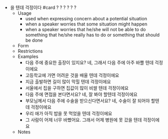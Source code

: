- 을 텐데 걱정이다 #card
  ?
  ?
  ?
  ?
  ?
  ?
	- Usage
		- used when expressing concern about a potential situation
		- when a speaker worries that some situation might happen
		- when a speaker worries  that he/she will not be able to do something that he/she really has to do or something that should be done
	- Form
	- Restrictions
	- Examples
		- 다음 주에 중요한 출장이 있지요?
		  네, 그래서 다음 주에 아주 바쁠 텐데 걱정이에요
		- 고등학교에 가면 어려운 것을 배울 텐데 걱정이에요
		- 지금 출발하면 길이 많이 막힐 텐데 걱정이에요
		- 서울에서 집을 구하면 집값이 많이 비쌀 텐데 걱정이에요
		- 다음 주에 면접을 본다면서요?
		  네, 잘 봐야 할텐데 걱정이에요
		- 부모님께서 다음 주에 수술을 받으신다면서요?
		  네, 수술이 잘 되어야 할텐데 걱정이에요
		- 우리 애가 아직 밥을 못 먹었을 텐데 걱정이에요
		- 그 사람이 어제 너무 바빴어요. 그래서 어제 병원에 못 갔을 텐데 걱정이에요
	- Notes